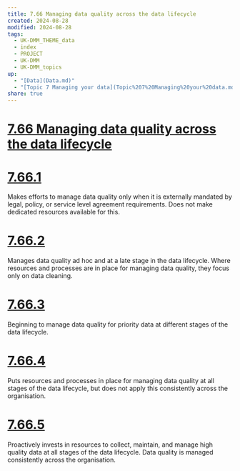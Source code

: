 ```yaml
---
title: 7.66 Managing data quality across the data lifecycle
created: 2024-08-28
modified: 2024-08-28
tags:
  - UK-DMM_THEME_data
  - index
  - PROJECT
  - UK-DMM
  - UK-DMM_topics
up:
  - "[Data](Data.md)"
  - "[Topic 7 Managing your data](Topic%207%20Managing%20your%20data.md)"
share: true
---
```

# [7.66 Managing data quality across the data lifecycle](7.66%20Managing%20data%20quality%20across%20the%20data%20lifecycle.md)
# [7.66.1](7.66.1.md)

Makes efforts to manage data quality only when it is externally mandated by legal, policy, or service level agreement requirements. Does not make dedicated resources available for this.

# [7.66.2](7.66.2.md)

Manages data quality ad hoc and at a late stage in the data lifecycle. Where resources and processes are in place for managing data quality, they focus only on data cleaning.

# [7.66.3](7.66.3.md)

Beginning to manage data quality for priority data at different stages of the data lifecycle.

# [7.66.4](7.66.4.md)

Puts resources and processes in place for managing data quality at all stages of the data lifecycle, but does not apply this consistently across the organisation.

# [7.66.5](7.66.5.md)

Proactively invests in resources to collect, maintain, and manage high quality data at all stages of the data lifecycle. Data quality is managed consistently across the organisation.
